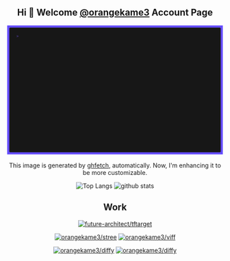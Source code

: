 <div align="center">

## Hi 🐢 Welcome [@orangekame3](https://github.com/orangekame3) Account Page

<img src="img/demo.gif" alt="Demonstration of ghfetch" height="auto" width="auto"/>

This image is generated by [ghfetch](https://github.com/orangekame3/ghfetch), automatically.
Now, I'm enhancing it to be more customizable.

<img alt="Top Langs" height="150px" src="https://github-readme-stats.vercel.app/api/top-langs/?username=orangekame3&layout=compact&show_icons=true" />
<img alt="github stats" height="150px" src="https://github-readme-stats.vercel.app/api?username=orangekame3&show_icons=ture" />

## Work

[![future-architect/tftarget](https://github-readme-stats.vercel.app/api/pin/?username=future-architect&repo=tftarget)](https://github.com/future-architect/tftarget)

[![orangekame3/stree](https://github-readme-stats.vercel.app/api/pin/?username=orangekame3&repo=stree)](https://github.com/orangekame3/stree)
[![orangekame3/viff](https://github-readme-stats.vercel.app/api/pin/?username=orangekame3&repo=viff)](https://github.com/orangekame3/viff)

[![orangekame3/diffy](https://github-readme-stats.vercel.app/api/pin/?username=orangekame3&repo=paclear)](https://github.com/orangekame3/paclear)
[![orangekame3/diffy](https://github-readme-stats.vercel.app/api/pin/?username=orangekame3&repo=ghfetch)](https://github.com/orangekame3/ghfetch)

</div>
